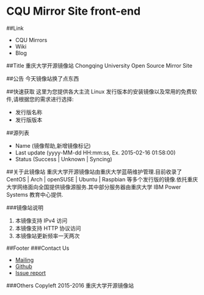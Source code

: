 CQU Mirror Site front-end
===

##Link
- CQU Mirrors
- Wiki
- Blog

##Title
重庆大学开源镜像站
Chongqing University Open Source Mirror Site

##公告
今天镜像站换了点东西

##快速获取
这里为您提供各大主流 Linux 发行版本的安装镜像以及常用的免费软件,请根据您的需求进行选择:
- 发行版名称
- 发行版版本

##源列表
- Name (镜像帮助,新增镜像标记)
- Last update (yyyy-MM-dd HH:mm:ss, Ex. 2015-02-16 01:58:00)
- Status (Success | Unknown | Syncing)

##关于此镜像站
重庆大学开源镜像站由重庆大学蓝萌维护管理.目前收录了 CentOS | Arch | openSUSE | Ubuntu | Raspbian 等多个发行版的镜像.依托重庆大学网络面向全国提供镜像源服务.其中部分服务器由重庆大学 IBM Power Systems 教育中心提供.

###镜像站说明
1. 本镜像支持 IPv4 访问
2. 本镜像支持 HTTP 协议访问
3. 本镜像站更新频率一天两次

##Footer
###Contact Us
- [Mailing](mirrors#cqu.edu.cn)
- [Github](https://github.com/cquos)
- [Issue report](http://mirrors.cqu.edu.cn/webin/report.php)

###Others
Copyleft 2015-2016 重庆大学开源镜像站

